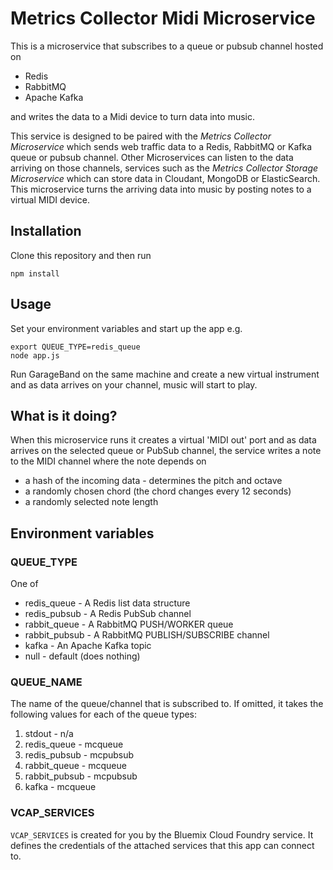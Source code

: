 # Metrics Collector Midi Microservice

This is a microservice that subscribes to a queue or pubsub channel hosted on 

* Redis 
* RabbitMQ
* Apache Kafka 

and writes the data to a Midi device to turn data into music.

This service is designed to be paired with the *Metrics Collector Microservice* which sends web traffic data to a Redis, RabbitMQ or Kafka queue or pubsub channel. Other Microservices can listen to the data arriving on those channels, services such as the *Metrics Collector Storage Microservice* which can store data in Cloudant, MongoDB or ElasticSearch. This microservice turns the arriving data into music by posting notes to a virtual MIDI device.

## Installation

Clone this repository and then run

```
npm install
```

## Usage

Set your environment variables and start up the app e.g.

```
export QUEUE_TYPE=redis_queue
node app.js
```

Run GarageBand on the same machine and create a new virtual instrument and as data arrives on your channel, music will start to play.

## What is it doing?

When this microservice runs it creates a virtual 'MIDI out' port and as data arrives on the selected queue or PubSub channel, the service writes a note to the MIDI channel where the note depends on

* a hash of the incoming data - determines the pitch and octave
* a randomly chosen chord (the chord changes every 12 seconds)
* a randomly selected note length


## Environment variables

### QUEUE_TYPE

One of 

* redis_queue - A Redis list data structure
* redis_pubsub - A Redis PubSub channel
* rabbit_queue - A RabbitMQ PUSH/WORKER queue
* rabbit_pubsub - A RabbitMQ PUBLISH/SUBSCRIBE channel
* kafka - An Apache Kafka topic
* null - default (does nothing)

### QUEUE_NAME

The name of the queue/channel that is subscribed to. If omitted, it takes the following values for each of the queue types:

1. stdout - n/a
2. redis_queue - mcqueue
3. redis_pubsub - mcpubsub
4. rabbit_queue - mcqueue
5. rabbit_pubsub - mcpubsub
6. kafka - mcqueue

### VCAP_SERVICES

`VCAP_SERVICES` is created for you by the Bluemix Cloud Foundry service. It defines the credentials of the attached services that this app can connect to. 



